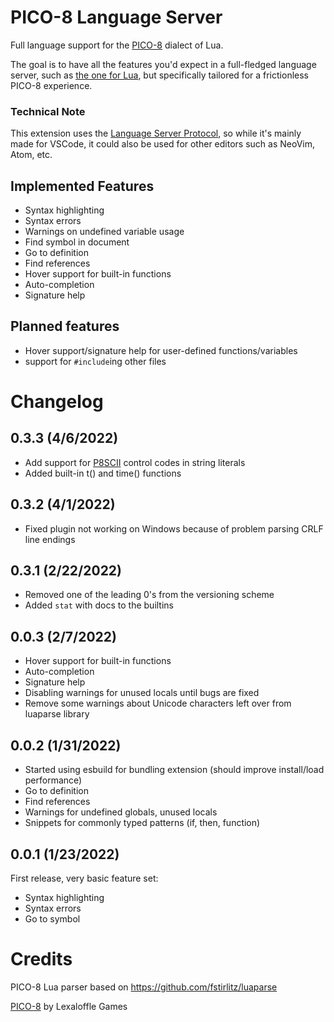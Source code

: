 # PICO-8 Language Server

Full language support for the [PICO-8](https://www.lexaloffle.com/pico-8.php)
dialect of Lua. 

The goal is to have all the features you'd expect in a full-fledged language
server, such as [the one for Lua](https://marketplace.visualstudio.com/items?itemName=sumneko.lua),
but specifically tailored for a frictionless PICO-8 experience.

### Technical Note

This extension uses the [Language Server Protocol](https://microsoft.github.io/language-server-protocol/),
so while it's mainly made for VSCode, it could also be used for other editors
such as NeoVim, Atom, etc.

## Implemented Features

- Syntax highlighting
- Syntax errors
- Warnings on undefined variable usage
- Find symbol in document
- Go to definition
- Find references
- Hover support for built-in functions
- Auto-completion
- Signature help

## Planned features

- Hover support/signature help for user-defined functions/variables
- support for `#include`ing other files

# Changelog

## 0.3.3 (4/6/2022)

- Add support for [P8SCII](https://pico-8.fandom.com/wiki/P8SCII) control codes in string literals
- Added built-in t() and time() functions

## 0.3.2 (4/1/2022)

- Fixed plugin not working on Windows because of problem parsing CRLF line endings

## 0.3.1 (2/22/2022)

- Removed one of the leading 0's from the versioning scheme
- Added `stat` with docs to the builtins

## 0.0.3 (2/7/2022)

- Hover support for built-in functions
- Auto-completion
- Signature help
- Disabling warnings for unused locals until bugs are fixed
- Remove some warnings about Unicode characters left over from luaparse library

## 0.0.2 (1/31/2022)

- Started using esbuild for bundling extension (should improve install/load performance)
- Go to definition
- Find references
- Warnings for undefined globals, unused locals
- Snippets for commonly typed patterns (if, then, function)

## 0.0.1 (1/23/2022)

First release, very basic feature set:
- Syntax highlighting
- Syntax errors
- Go to symbol

# Credits

PICO-8 Lua parser based on https://github.com/fstirlitz/luaparse

[PICO-8](https://www.lexaloffle.com/pico-8.php) by Lexaloffle Games
